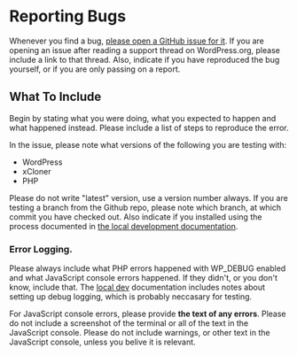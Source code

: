 # Reporting Bugs

Whenever you find a bug, [please open a GitHub issue for it](https://github.com/watchfulli/XCloner-Wordpress/issues/new). If you are opening an issue after reading a support thread on WordPress.org, please include a link to that thread. Also, indicate if you have reproduced the bug yourself, or if you are only passing on a report.

## What To Include

Begin by stating what you were doing, what you expected to happen and what happened instead. Please include a list of steps to reproduce the error.

In the issue, please note what versions of the following you are testing with:
- WordPress
- xCloner
- PHP

Please do not write "latest" version, use a version number always. If you are testing a branch from the Github repo, please note which branch, at which commit you have checked out. Also indicate if you installed using the process documented in [the local development documentation](./local-dev.md).


### Error Logging.

Please  always include what PHP errors happened with WP_DEBUG enabled and what JavaScript console errors happened. If they didn't, or you don't know, include that. The [local dev](./local-dev.md) documentation includes notes about setting up debug logging, which is probably neccasary for testing.

For JavaScript console errors, please provide __the text of any errors__. Please do not include a screenshot of the terminal or all of the text in the JavaScript console. Please do not include warnings, or other text in the JavaScript console, unless you belive it is relevant.
